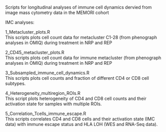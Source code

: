 Scripts for longitudinal analyses of immune cell dynamics dervied from image mass cytometry data in the MEMORI cohort

IMC analyses: 

1_Metacluster_plots.R \
This scripts plots cell count data for metacluster C1-28 (from phenograph analyses in OMIQ) during treatment in NRP and REP


2_CD45_metacluster_plots.R \
This scripts plots cell count data for immune metacluster (from phenograph analyses in OMIQ) during treatment in NRP and REP


3_Subsampled_immune_cell_dynamics.R \
This scripts plots cell counts and fraction of different CD4 or CD8 cell subtypes.

4_Heterogeneity_multiregion_ROIs.R \
This script plots heterogeneity of CD4 and CD8 cell counts and their activation state for samples with multiple ROIs.

5_Correlation_Tcells_immune_escape.R \
This scripts correlates CD4 and CD8 cells and their activation state (IMC data) with immune escape status and HLA LOH (WES and RNA-Seq data). 
